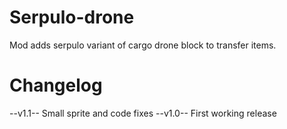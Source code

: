 # Serpulo-drone
Mod adds serpulo variant of cargo drone block to transfer items.
# Changelog
--v1.1--
Small sprite and code fixes
--v1.0--
First working release
